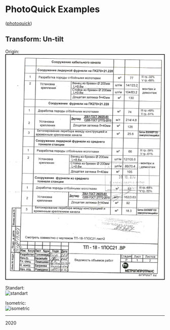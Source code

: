 # PhotoQuick Examples

([photoquick](https://github.com/ImageProcessing-ElectronicPublications/photoquick))

## Transform: Un-tilt

Origin:  
![orig](../../../orig/page0002.png)

Standart:  
![standart](./page0002.un-tilt.png)

Isometric:  
![isometric](./page0002.un-tilt.isometric.png)

----

2020
